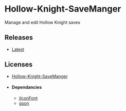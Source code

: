 # Hollow-Knight-SaveManger
Manage and edit Hollow Knight saves

## Releases

  * [Latest](https://github.com/KayDeeTee/Hollow-Knight-SaveManger/releases)

## Licenses

  * [Hollow-Knight-SaveManger](https://github.com/KayDeeTee/Hollow-Knight-SaveManger/blob/master/LICENSE)
  
  * #### Dependancies

    * [jIconFont](https://github.com/jIconFont/jiconfont/blob/master/LICENSE)
    * [gson](https://github.com/google/gson/blob/master/LICENSE)
